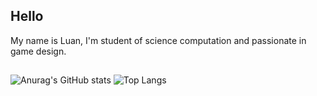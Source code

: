 ## Hello
My name is Luan, I'm student of science computation and passionate in game design.

## 

![Anurag's GitHub stats](https://github-readme-stats.vercel.app/api?username=Luan-Marc&hide=contribs,prs&show_icons=true&theme=gruvbox&bg_color=00000000)
![Top Langs](https://github-readme-stats.vercel.app/api/top-langs/?username=anuraghazra&layout=compact&theme=gruvbox&bg_color=00000000)
